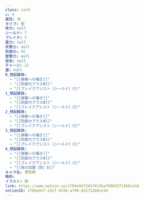 ```yaml
---
class: card
★: 4
属性: 体
タイプ: 稼
体力: null
シールド: 7
ブレイク: 5
霊力: null
攻撃力: null
防御力: 45
霊撃力: null
技術: null
チャージ: 21
運: null
0_想起解放:
  - "[[弾幕への囁き]]"
  - "[[防御力プラスⅢ]]"
  - "[[ブレイクアシスト［シールド］Ⅰ]]"
1_想起解放:
  - "[[弾幕への囁き]]"
  - "[[防御力プラスⅢ]]"
  - "[[ブレイクアシスト［シールド］Ⅰ]]"
2_想起解放:
  - "[[弾幕への囁き]]"
  - "[[防御力プラスⅢ]]"
  - "[[ブレイクアシスト［シールド］Ⅰ]]"
3_想起解放:
  - "[[弾幕への囁き]]"
  - "[[防御力プラスⅢ]]"
  - "[[ブレイクアシスト［シールド］Ⅰ]]"
4_想起解放:
  - "[[弾幕への囁き]]"
  - "[[防御力プラスⅢ]]"
  - "[[ブレイクアシスト［シールド］Ⅰ]]"
  - "[[体の加護［防］Ⅱ]]"
キャラ名: 菅牧典
略称:
イラスト: 鶏
link: https://www.notion.so/1f6be91f2d1f415ba799632712b8ce3d
notionID: 1f6be91f-2d1f-415b-a799-632712b8ce3d
---
```


